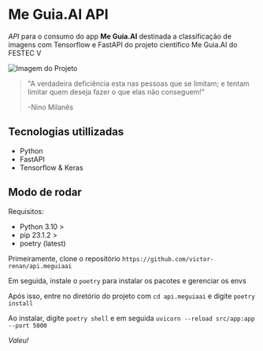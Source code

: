 # Me Guia.AI API
_API_ para o consumo do app **Me Guia.AI** destinada a classificação de imagens com Tensorflow e FastAPI do projeto científico Me Guia.AI do FESTEC V

![Imagem do Projeto](https://i.imgur.com/7k04DAP.png)


> "A verdadeira deficiência esta nas pessoas que se limitam; e tentam limitar quem deseja fazer o que elas não conseguem!"
>
> -Nino Milanês


## Tecnologias utillizadas
- Python
- FastAPI
- Tensorflow & Keras

## Modo de rodar
Requisitos:
- Python 3.10 >
- pip 23.1.2 >
- poetry (latest)

Primeiramente, clone o repositório `https://github.com/victor-renan/api.meguiaai`

Em seguida, instale o `poetry` para instalar os pacotes e gerenciar os envs

Após isso, entre no diretório do projeto com `cd api.meguiaai` e digite `poetry install`

Ao instalar, digite `poetry shell` e em seguida `uvicorn --reload src/app:app --port 5000`


*Valeu!*
